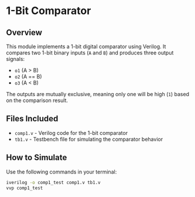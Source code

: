 # 1-Bit Comparator

## Overview
This module implements a 1-bit digital comparator using Verilog. It compares two 1-bit binary inputs (`A` and `B`) and produces three output signals:
- `o1` (A > B)
- `o2` (A == B)
- `o3` (A < B)

The outputs are mutually exclusive, meaning only one will be high (`1`) based on the comparison result.

## Files Included
- `comp1.v` - Verilog code for the 1-bit comparator
- `tb1.v` - Testbench file for simulating the comparator behavior

## How to Simulate
Use the following commands in your terminal:
```bash
iverilog -o comp1_test comp1.v tb1.v
vvp comp1_test

